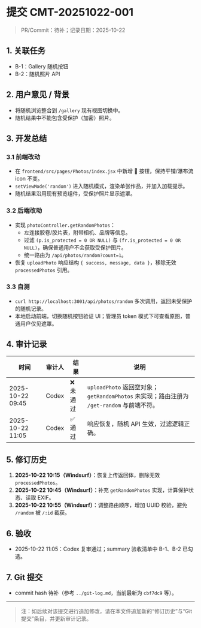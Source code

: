 # 提交 CMT-20251022-001
> PR/Commit：待补；记录日期：2025-10-22

## 1. 关联任务
- B-1：Gallery 随机按钮
- B-2：随机照片 API

## 2. 用户意见 / 背景
- 将随机浏览整合到 `/gallery` 现有视图切换中。
- 随机结果中不能包含受保护（加密）照片。

## 3. 开发总结
### 3.1 前端改动
- 在 `frontend/src/pages/Photos/index.jsx` 中新增 🎲 按钮，保持平铺/瀑布流 icon 不变。
- `setViewMode('random')` 进入随机模式，渲染单张作品，并加入加载提示。
- 随机结果沿用现有预览组件，受保护照片显示遮罩。

### 3.2 后端改动
- 实现 `photoController.getRandomPhotos`：
  - 左连接胶卷/胶片表，附带相机、品牌等信息。
  - 过滤 `(p.is_protected = 0 OR NULL)` 与 `(fr.is_protected = 0 OR NULL)`，确保普通用户不会获取受保护图片。
  - 统一路由为 `/api/photos/random?count=1`。
- 恢复 `uploadPhoto` 响应结构 `{ success, message, data }`，移除无效 `processedPhotos` 引用。

### 3.3 自测
- `curl http://localhost:3001/api/photos/random` 多次调用，返回未受保护的随机记录。
- 本地启动前端，切换随机按钮验证 UI；管理员 token 模式下可查看原图，普通用户仅见遮罩。

## 4. 审计记录
| 时间 | 审计人 | 结果 | 说明 |
| --- | --- | --- | --- |
| 2025-10-22 09:45 | Codex | ❌ 未通过 | `uploadPhoto` 返回空对象；`getRandomPhotos` 未实现；路由注册为 `/get-random` 与前端不符。 |
| 2025-10-22 11:05 | Codex | ✅ 通过 | 响应恢复，随机 API 生效，过滤逻辑正确。 |

## 5. 修订历史
1. **2025-10-22 10:15（Windsurf）**：恢复上传返回体，删除无效 `processedPhotos`。
2. **2025-10-22 10:45（Windsurf）**：补充 `getRandomPhotos` 实现，计算保护状态、读取 EXIF。
3. **2025-10-22 10:55（Windsurf）**：调整路由顺序，增加 UUID 校验，避免 `/random` 被 `/:id` 截获。

## 6. 验收
- 2025-10-22 11:05：Codex 复审通过；summary 验收清单中 B-1、B-2 已勾选。

## 7. Git 提交
- commit hash 待补（参考 `../git-log.md`，当前最新为 `cbf7dc9` 等）。

---

> 注：如后续对该提交进行追加修改，请在本文件追加新的“修订历史”与“Git 提交”条目，并更新审计记录。
